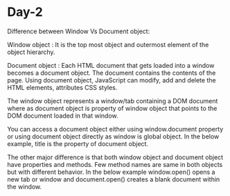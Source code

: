 # Day-2
Difference between Window Vs Document object:

Window object : It is the top most object and outermost element of the object hierarchy.

Document object : Each HTML document that gets loaded into a window becomes a document object. The document contains the contents of the page. Using document object, JavaScript can modify, add and delete the HTML elements, attributes CSS styles.

The window object represents a window/tab containing a DOM document where as document object is property of window object that points to the DOM document loaded in that window.

You can access a document object either using window.document property or using document object directly as window is global object. In the below example, title is the property of document object.

The other major difference is that both window object and document object have properties and methods. Few method names are same in both objects but with different behavior. In the below example window.open() opens a new tab or window and document.open() creates a blank document within the window.

